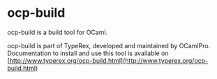 # ocp-build

ocp-build is a build tool for OCaml.

ocp-build is part of TypeRex, developed and maintained by OCamlPro.
Documentation to install and use this tool is available on
[http://www.typerex.org/ocp-build.html](http://www.typerex.org/ocp-build.html)
